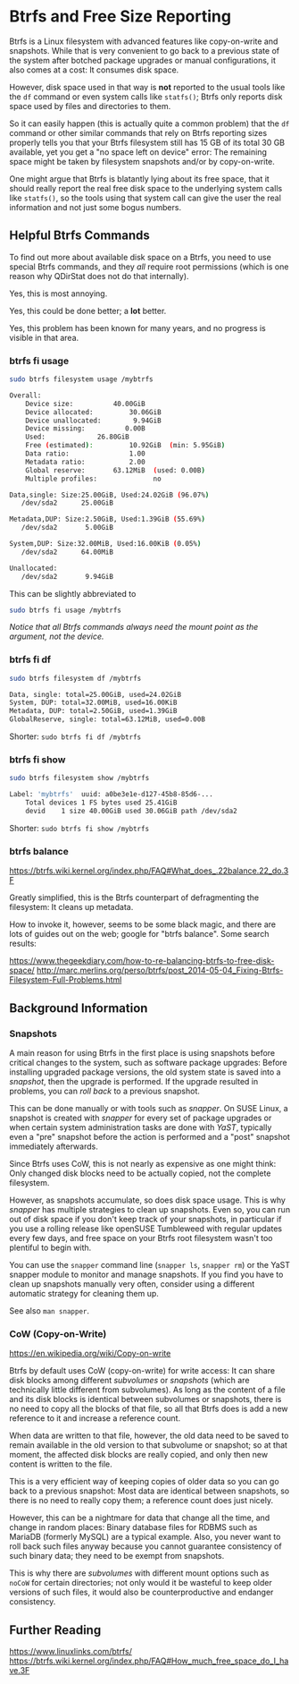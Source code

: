 # Btrfs and Free Size Reporting

Btrfs is a Linux filesystem with advanced features like copy-on-write and
snapshots. While that is very convenient to go back to a previous state of the
system after botched package upgrades or manual configurations, it also comes
at a cost: It consumes disk space.

However, disk space used in that way is **not** reported to the usual tools
like the `df` command or even system calls like `statfs()`; Btrfs only reports
disk space used by files and directories to them.

So it can easily happen (this is actually quite a common problem) that the `df`
command or other similar commands that rely on Btrfs reporting sizes properly
tells you that your Btrfs filesystem still has 15 GB of its total 30 GB
available, yet you get a "no space left on device" error: The remaining space
might be taken by filesystem snapshots and/or by copy-on-write.

One might argue that Btrfs is blatantly lying about its free space, that it
should really report the real free disk space to the underlying system calls
like `statfs()`, so the tools using that system call can give the user the real
information and not just some bogus numbers.


## Helpful Btrfs Commands

To find out more about available disk space on a Btrfs, you need to use special
Btrfs commands, and they _all_ require root permissions (which is one reason
why QDirStat does not do that internally).

Yes, this is most annoying.

Yes, this could be done better; a **lot** better.

Yes, this problem has been known for many years, and no progress is visible in
that area.


### btrfs fi usage

```bash
sudo btrfs filesystem usage /mybtrfs

Overall:
    Device size:		  40.00GiB
    Device allocated:		  30.06GiB
    Device unallocated:		   9.94GiB
    Device missing:		     0.00B
    Used:			  26.80GiB
    Free (estimated):		  10.92GiB	(min: 5.95GiB)
    Data ratio:			      1.00
    Metadata ratio:		      2.00
    Global reserve:		  63.12MiB	(used: 0.00B)
    Multiple profiles:		        no

Data,single: Size:25.00GiB, Used:24.02GiB (96.07%)
   /dev/sda2	  25.00GiB

Metadata,DUP: Size:2.50GiB, Used:1.39GiB (55.69%)
   /dev/sda2	   5.00GiB

System,DUP: Size:32.00MiB, Used:16.00KiB (0.05%)
   /dev/sda2	  64.00MiB

Unallocated:
   /dev/sda2	   9.94GiB

```

This can be slightly abbreviated to

```bash
sudo btrfs fi usage /mybtrfs
```

_Notice that all Btrfs commands always need the mount point as the argument, not the device._


### btrfs fi df

```bash
sudo btrfs filesystem df /mybtrfs

Data, single: total=25.00GiB, used=24.02GiB
System, DUP: total=32.00MiB, used=16.00KiB
Metadata, DUP: total=2.50GiB, used=1.39GiB
GlobalReserve, single: total=63.12MiB, used=0.00B
```

Shorter: `sudo btrfs fi df /mybtrfs`


### btrfs fi show

```bash
sudo btrfs filesystem show /mybtrfs

Label: 'mybtrfs'  uuid: a0be3e1e-d127-45b8-85d6-...
	Total devices 1 FS bytes used 25.41GiB
	devid    1 size 40.00GiB used 30.06GiB path /dev/sda2
```

Shorter: `sudo btrfs fi show /mybtrfs`


### btrfs balance

https://btrfs.wiki.kernel.org/index.php/FAQ#What_does_.22balance.22_do.3F

Greatly simplified, this is the Btrfs counterpart of defragmenting the
filesystem: It cleans up metadata.

How to invoke it, however, seems to be some black magic, and there are lots of
guides out on the web; google for "btrfs balance". Some search results:

https://www.thegeekdiary.com/how-to-re-balancing-btrfs-to-free-disk-space/
http://marc.merlins.org/perso/btrfs/post_2014-05-04_Fixing-Btrfs-Filesystem-Full-Problems.html


## Background Information


### Snapshots

A main reason for using Btrfs in the first place is using snapshots before
critical changes to the system, such as software package upgrades: Before
installing upgraded package versions, the old system state is saved into a
_snapshot_, then the upgrade is performed. If the upgrade resulted in problems,
you can _roll back_ to a previous snapshot.

This can be done manually or with tools such as _snapper_. On SUSE Linux, a
snapshot is created with _snapper_ for every set of package upgrades or when
certain system administration tasks are done with _YaST_, typically even a
"pre" snapshot before the action is performed and a "post" snapshot immediately
afterwards.

Since Btrfs uses CoW, this is not nearly as expensive as one might think: Only
changed disk blocks need to be actually copied, not the complete filesystem.

However, as snapshots accumulate, so does disk space usage. This is why
_snapper_ has multiple strategies to clean up snapshots. Even so, you can run
out of disk space if you don't keep track of your snapshots, in particular if
you use a rolling release like openSUSE Tumbleweed with regular updates every
few days, and free space on your Btrfs root filesystem wasn't too plentiful to
begin with.

You can use the `snapper` command line (`snapper ls`, `snapper rm`) or the YaST
snapper module to monitor and manage snapshots. If you find you have to clean
up snapshots manually very often, consider using a different automatic strategy
for cleaning them up.

See also `man snapper`.


### CoW (Copy-on-Write)

https://en.wikipedia.org/wiki/Copy-on-write

Btrfs by default uses CoW (copy-on-write) for write access: It can share disk
blocks among different _subvolumes_ or _snapshots_ (which are technically
little different from subvolumes). As long as the content of a file and its
disk blocks is identical between subvolumes or snapshots, there is no need to
copy all the blocks of that file, so all that Btrfs does is add a new reference
to it and increase a reference count.

When data are written to that file, however, the old data need to be saved to
remain available in the old version to that subvolume or snapshot; so at that
moment, the affected disk blocks are really copied, and only then new content
is written to the file.

This is a very efficient way of keeping copies of older data so you can go back
to a previous snapshot: Most data are identical between snapshots, so there is
no need to really copy them; a reference count does just nicely.

However, this can be a nightmare for data that change all the time, and change
in random places: Binary database files for RDBMS such as MariaDB (formerly
MySQL) are a typical example. Also, you never want to roll back such files
anyway because you cannot guarantee consistency of such binary data; they need
to be exempt from snapshots.

This is why there are _subvolumes_ with different mount options such as `noCoW`
for certain directories; not only would it be wasteful to keep older versions
of such files, it would also be counterproductive and endanger consistency.


## Further Reading

https://www.linuxlinks.com/btrfs/
https://btrfs.wiki.kernel.org/index.php/FAQ#How_much_free_space_do_I_have.3F
